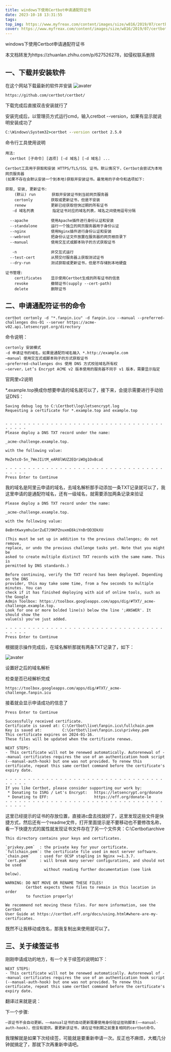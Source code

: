 ```yaml
---
title: windows下使用Certbot申请通配符证书
date: 2023-10-18 13:31:55
tags:
top_img: https://www.myfreax.com/content/images/size/w816/2019/07/certbot.webp
cover: https://www.myfreax.com/content/images/size/w816/2019/07/certbot.webp
---
```

windows下使用Certbot申请通配符证书

本文档转发为https://zhuanlan.zhihu.com/p/627526278，如侵权联系删除
 
## 一、下载并安装软件
在这个网站下载最新的软件并安装
![avater](https://pic1.zhimg.com/80/v2-0f1de0a1cfd872d02d533c1b5f0a97a8_720w.webp)


```
https://github.com/certbot/certbot/
```


下载完成后直接双击安装就行了

安装完成后，以管理员方式运行cmd，输入cretbot --version，如果有显示就说明安装成功了
```bat
C:\Windows\System32>certbot --version certbot 2.5.0
```
命令行工具使用说明
```
用法:
  certbot [子命令] [选项] [-d 域名] [-d 域名] ...
​
Certbot工具用于获取和安装 HTTPS/TLS/SSL 证书。默认情况下，Certbot会尝试为本地网页服务器
(如果不存在会默认安装一个到本地)获取并安装证书。最常用的子命令和选项如下:
​
获取, 安装, 更新证书:
    (默认) run       获取并安装证书到当前网页服务器
    certonly        获取或更新证书，但是不安装
    renew           更新已经获取但快过期的所有证书
   -d 域名列表        指定证书对应的域名列表，域名之间使用逗号分隔
​
  --apache          使用Apache插件进行身份认证和安装
  --standalone      运行一个独立的网页服务器用于身份认证
  --nginx           使用Nginx插件进行身份认证和安装
  --webroot         把身份认证文件放置在服务器的网页根目录下
  --manual          使用交互式或脚本钩子的方式获取证书
​
   -n               非交互式运行
  --test-cert       从预交付服务器上获取测试证书
  --dry-run         测试获取或更新证书，但是不存储到本地硬盘
​
证书管理:
    certificates    显示使用Certbot生成的所有证书的信息
    revoke          撤销证书(supply --cert-path)
    delete          删除证书
```
## 二、申请通配符证书的命令
```
certbot certonly -d "*.fanpin.icu" -d fanpin.icu --manual --preferred-challenges dns-01 --server https://acme-v02.api.letsencrypt.org/directory
```
命令说明：

```
certonly 安装模式
-d 申请证书的域名，如果是通配符域名输入 *.http://example.com
–manual 使用交互式或脚本钩子的方式获取证书
–preferred-challenges dns 使用 DNS 方式校验域名所有权
–server，Let’s Encrypt ACME v2 版本使用的服务器不同于 v1 版本，需要显示指定
```


官网里v2说明


*.example.top换成你想要申请的域名就可以了，接下来，会提示需要进行手动验证DNS：

```
Saving debug log to C:\Certbot\log\letsencrypt.log
Requesting a certificate for *.example.top and example.top
​

- - - - - - - - - - - - - - - - - - - - - - - - - - - - - - - - - - - - - - - -
Please deploy a DNS TXT record under the name:
​
_acme-challenge.example.top.
​
with the following value:
​
MeZetcO-5n_7WeJIitM_eAR8lWUZ2EQriWOg1OxBcaE
​
- - - - - - - - - - - - - - - - - - - - - - - - - - - - - - - - - - - - - - - -
Press Enter to Continue

```

我的域名是阿里云申请的域名，去域名解析那手动添加一条TXT记录就可以了，我这里申请的是通配符域名，还有一级域名，就需要添加两条记录来验证

```
Please deploy a DNS TXT record under the name:
​
_acme-challenge.example.top.
​
with the following value:
​
8eBntKwxymhu1erZuE7J9KPZnuxmE6kiYnBrDD3DkXU
​
(This must be set up in addition to the previous challenges; do not remove,
replace, or undo the previous challenge tasks yet. Note that you might be
asked to create multiple distinct TXT records with the same name. This is
permitted by DNS standards.)
​
Before continuing, verify the TXT record has been deployed. Depending on the DNS
provider, this may take some time, from a few seconds to multiple minutes. You can
check if it has finished deploying with aid of online tools, such as the Google
Admin Toolbox: https://toolbox.googleapps.com/apps/dig/#TXT/_acme-challenge.example.top.
Look for one or more bolded line(s) below the line ';ANSWER'. It should show the
value(s) you've just added.
​
- - - - - - - - - - - - - - - - - - - - - - - - - - - - - - - - - - - - - - - -
Press Enter to Continue
```
根据提示操作完成后，在域名解析那就有两条TXT记录了，如下：

![avater](https://pic3.zhimg.com/80/v2-e86d0c4690fa78184b61c37049481ed2_720w.webp)



设置好之后的域名解析

检查是否已经解析完成
```
https://toolbox.googleapps.com/apps/dig/#TXT/_acme-challenge.fanpin.icu
```
接着就会显示申请成功的信息了

```
Press Enter to Continue

Successfully received certificate.
Certificate is saved at: C:\Certbot\live\fanpin.icu\fullchain.pem
Key is saved at:         C:\Certbot\live\fanpin.icu\privkey.pem
This certificate expires on 2024-01-16.
These files will be updated when the certificate renews.

NEXT STEPS:
- This certificate will not be renewed automatically. Autorenewal of --manual certificates requires the use of an authentication hook script (--manual-auth-hook) but one was not provided. To renew this certificate, repeat this same certbot command before the certificate's expiry date.

- - - - - - - - - - - - - - - - - - - - - - - - - - - - - - - - - - - - - - - -
If you like Certbot, please consider supporting our work by:
 * Donating to ISRG / Let's Encrypt:   https://letsencrypt.org/donate
 * Donating to EFF:                    https://eff.org/donate-le
- - - - - - - - - - - - - - - - - - - - - - - - - - - - - - - - - - - - - - - -
```
这里已经提示的证书的存放位置，直接进c盘去找就好了，这里发现这些文件是快捷方式，然后还有一个readme文件，打开里面提示是不要移动也不要修改名称，看一下快捷方式的属性就发现证书文件存在了另一个文件夹：C:\Certbot\archive
```
This directory contains your keys and certificates.
​
`privkey.pem`  : the private key for your certificate.
`fullchain.pem`: the certificate file used in most server software.
`chain.pem`    : used for OCSP stapling in Nginx >=1.3.7.
`cert.pem`     : will break many server configurations, and should not be used
                 without reading further documentation (see link below).
​
WARNING: DO NOT MOVE OR RENAME THESE FILES!
         Certbot expects these files to remain in this location in order
         to function properly!
​
We recommend not moving these files. For more information, see the Certbot
User Guide at https://certbot.eff.org/docs/using.html#where-are-my-certificates.
```
既然不让我移动或改名，那我复制出来使用就可以了。

## 三、关于续签证书
刚刚申请成功的地方，有一个关于续签的说明如下：
```
NEXT STEPS:
- This certificate will not be renewed automatically. Autorenewal of --manual certificates requires the use of an authentication hook script (--manual-auth-hook) but one was not provided. To renew this certificate, repeat this same certbot command before the certificate's expiry date.
```
翻译过来就是说：

下一个步骤:
```
—该证书不会自动更新。——manual证书的自动更新需要使用身份验证挂钩脚本(——manual-auth-hook)，但没有提供。要更新该证书，请在证书到期之前重复相同的certbot命令。
```
我理解就是如果下次经续签，可能就是要重新申请一次。反正也不麻烦，大概几分钟就搞定了，那就下次再重新申请吧。
